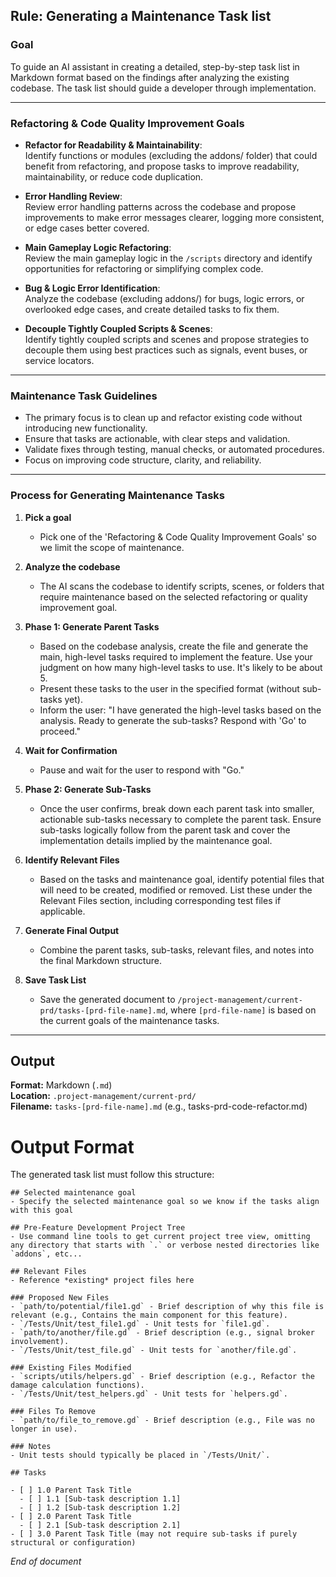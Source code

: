 ## Rule: Generating a Maintenance Task list

### Goal  
To guide an AI assistant in creating a detailed, step-by-step task list in Markdown format based on the findings after analyzing the existing codebase. The task list should guide a developer through implementation.


---

### Refactoring & Code Quality Improvement Goals

- **Refactor for Readability & Maintainability**:  
  Identify functions or modules (excluding the addons/ folder) that could benefit from refactoring, and propose tasks to improve readability, maintainability, or reduce code duplication.

- **Error Handling Review**:  
  Review error handling patterns across the codebase and propose improvements to make error messages clearer, logging more consistent, or edge cases better covered.

- **Main Gameplay Logic Refactoring**:  
  Review the main gameplay logic in the `/scripts` directory and identify opportunities for refactoring or simplifying complex code.

- **Bug & Logic Error Identification**:  
  Analyze the codebase (excluding addons/) for bugs, logic errors, or overlooked edge cases, and create detailed tasks to fix them.

- **Decouple Tightly Coupled Scripts & Scenes**:  
  Identify tightly coupled scripts and scenes and propose strategies to decouple them using best practices such as signals, event buses, or service locators.

---

### Maintenance Task Guidelines

- The primary focus is to clean up and refactor existing code without introducing new functionality.
- Ensure that tasks are actionable, with clear steps and validation.
- Validate fixes through testing, manual checks, or automated procedures.
- Focus on improving code structure, clarity, and reliability.


---

### Process for Generating Maintenance Tasks  

1. **Pick a goal**  
   - Pick one of the 'Refactoring & Code Quality Improvement Goals' so we limit the scope of maintenance.

2. **Analyze the codebase**  
   - The AI scans the codebase to identify scripts, scenes, or folders that require maintenance based on the selected refactoring or quality improvement goal.

3. **Phase 1: Generate Parent Tasks**  
   - Based on the codebase analysis, create the file and generate the main, high-level tasks required to implement the feature. Use your judgment on how many high-level tasks to use. It's likely to be about 5. 
   - Present these tasks to the user in the specified format (without sub-tasks yet).  
   - Inform the user: "I have generated the high-level tasks based on the analysis. Ready to generate the sub-tasks? Respond with 'Go' to proceed."

4. **Wait for Confirmation**  
   - Pause and wait for the user to respond with "Go."

5. **Phase 2: Generate Sub-Tasks**  
   - Once the user confirms, break down each parent task into smaller, actionable sub-tasks necessary to complete the parent task. Ensure sub-tasks logically follow from the parent task and cover the implementation details implied by the maintenance goal.

6. **Identify Relevant Files**  
   - Based on the tasks and maintenance goal, identify potential files that will need to be created, modified or removed. List these under the Relevant Files section, including corresponding test files if applicable.

7. **Generate Final Output**  
   - Combine the parent tasks, sub-tasks, relevant files, and notes into the final Markdown structure.

8. **Save Task List**  
   - Save the generated document to `/project-management/current-prd/tasks-[prd-file-name].md`, where `[prd-file-name]` is based on the current goals of the maintenance tasks.

---

## Output  
**Format:** Markdown (`.md`)  
**Location:** `.project-management/current-prd/`  
**Filename:** `tasks-[prd-file-name].md` (e.g., tasks-prd-code-refactor.md)

# Output Format
The generated task list must follow this structure:

```
## Selected maintenance goal
- Specify the selected maintenance goal so we know if the tasks align with this goal

## Pre-Feature Development Project Tree  
- Use command line tools to get current project tree view, omitting any directory that starts with `.` or verbose nested directories like `addons`, etc...

## Relevant Files  
- Reference *existing* project files here  

### Proposed New Files  
- `path/to/potential/file1.gd` - Brief description of why this file is relevant (e.g., Contains the main component for this feature).  
- `/Tests/Unit/test_file1.gd` - Unit tests for `file1.gd`.  
- `path/to/another/file.gd` - Brief description (e.g., signal broker involvement).  
- `/Tests/Unit/test_file.gd` - Unit tests for `another/file.gd`.  

### Existing Files Modified  
- `scripts/utils/helpers.gd` - Brief description (e.g., Refactor the damage calculation functions).  
- `/Tests/Unit/test_helpers.gd` - Unit tests for `helpers.gd`. 

### Files To Remove  
- `path/to/file_to_remove.gd` - Brief description (e.g., File was no longer in use).  

### Notes  
- Unit tests should typically be placed in `/Tests/Unit/`.

## Tasks

- [ ] 1.0 Parent Task Title
  - [ ] 1.1 [Sub-task description 1.1]
  - [ ] 1.2 [Sub-task description 1.2]
- [ ] 2.0 Parent Task Title
  - [ ] 2.1 [Sub-task description 2.1]
- [ ] 3.0 Parent Task Title (may not require sub-tasks if purely structural or configuration)

```

*End of document*

